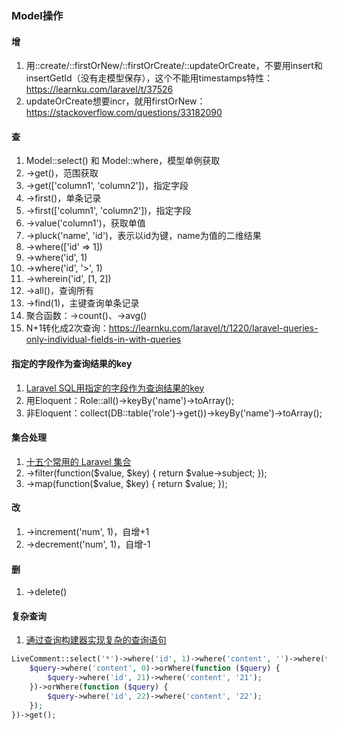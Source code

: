 ### Model操作

#### 增
1. 用::create/::firstOrNew/::firstOrCreate/::updateOrCreate，不要用insert和insertGetId（没有走模型保存），这个不能用timestamps特性：https://learnku.com/laravel/t/37526
2. updateOrCreate想要incr，就用firstOrNew：https://stackoverflow.com/questions/33182090

#### 查
1. Model::select() 和 Model::where，模型单例获取
1. ->get()，范围获取
1. ->get(['column1', 'column2'])，指定字段
1. ->first()，单条记录
1. ->first(['column1', 'column2'])，指定字段
1. ->value('column1')，获取单值
1. ->pluck('name', 'id')，表示以id为键，name为值的二维结果
1. ->where(['id' => 1])
1. ->where('id', 1)
1. ->where('id', '>', 1)
1. ->wherein('id', [1, 2])
1. ->all()，查询所有
1. ->find(1)，主键查询单条记录
1. 聚合函数：->count()、->avg()
1. N+1转化成2次查询：https://learnku.com/laravel/t/1220/laravel-queries-only-individual-fields-in-with-queries

#### 指定的字段作为查询结果的key
1. [Laravel SQL用指定的字段作为查询结果的key](https://blog.csdn.net/qq_19557947/article/details/80597460)
1. 用Eloquent：Role::all()->keyBy('name')->toArray();
1. 非Eloquent：collect(DB::table('role')->get())->keyBy('name')->toArray();

#### 集合处理
1. [十五个常用的 Laravel 集合](https://www.jianshu.com/p/28b9cc2b810c)
1. ->filter(function($value, $key) { return $value->subject; });
1. ->map(function($value, $key) { return $value; });

#### 改
1. ->increment('num', 1)，自增+1
1. ->decrement('num', 1)，自增-1

#### 删
1. ->delete()

#### 复杂查询
1. [通过查询构建器实现复杂的查询语句](https://xueyuanjun.com/post/9698)
```php
LiveComment::select('*')->where('id', 1)->where('content', '')->where(function ($query) {
    $query->where('content', 0)->orWhere(function ($query) {
        $query->where('id', 21)->where('content', '21');
    })->orWhere(function ($query) {
        $query->where('id', 22)->where('content', '22');
    });
})->get();
```